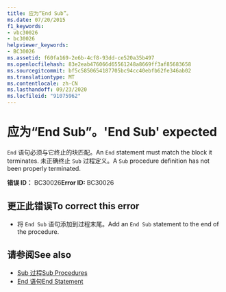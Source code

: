 ```yaml
---
title: 应为“End Sub”。
ms.date: 07/20/2015
f1_keywords:
- vbc30026
- bc30026
helpviewer_keywords:
- BC30026
ms.assetid: f60fa169-2e6b-4cf8-93dd-ce520a35b497
ms.openlocfilehash: 83e2eab476066d65561248a8669ff3af85683658
ms.sourcegitcommit: bf5c5850654187705bc94cc40ebfb62fe346ab02
ms.translationtype: MT
ms.contentlocale: zh-CN
ms.lasthandoff: 09/23/2020
ms.locfileid: "91075962"
---
```

# <a name="end-sub-expected"></a><span data-ttu-id="75d25-102">应为“End Sub”。</span><span class="sxs-lookup"><span data-stu-id="75d25-102">'End Sub' expected</span></span>

<span data-ttu-id="75d25-103">`End` 语句必须与它终止的块匹配。</span><span class="sxs-lookup"><span data-stu-id="75d25-103">An `End` statement must match the block it terminates.</span></span> <span data-ttu-id="75d25-104">未正确终止 `Sub` 过程定义。</span><span class="sxs-lookup"><span data-stu-id="75d25-104">A `Sub` procedure definition has not been properly terminated.</span></span>  
  
 <span data-ttu-id="75d25-105">**错误 ID：** BC30026</span><span class="sxs-lookup"><span data-stu-id="75d25-105">**Error ID:** BC30026</span></span>  
  
## <a name="to-correct-this-error"></a><span data-ttu-id="75d25-106">更正此错误</span><span class="sxs-lookup"><span data-stu-id="75d25-106">To correct this error</span></span>  
  
- <span data-ttu-id="75d25-107">将 `End Sub` 语句添加到过程末尾。</span><span class="sxs-lookup"><span data-stu-id="75d25-107">Add an `End Sub` statement to the end of the procedure.</span></span>  
  
## <a name="see-also"></a><span data-ttu-id="75d25-108">请参阅</span><span class="sxs-lookup"><span data-stu-id="75d25-108">See also</span></span>

- [<span data-ttu-id="75d25-109">Sub 过程</span><span class="sxs-lookup"><span data-stu-id="75d25-109">Sub Procedures</span></span>](../programming-guide/language-features/procedures/sub-procedures.md)
- [<span data-ttu-id="75d25-110">End 语句</span><span class="sxs-lookup"><span data-stu-id="75d25-110">End Statement</span></span>](../language-reference/statements/end-statement.md)

